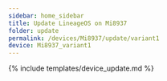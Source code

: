 ```yaml
---
sidebar: home_sidebar
title: Update LineageOS on Mi8937
folder: update
permalink: /devices/Mi8937/update/variant1
device: Mi8937_variant1
---
```

{% include templates/device_update.md %}
